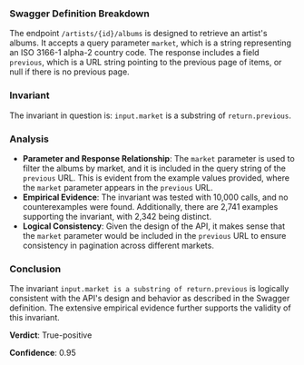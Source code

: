 ### Swagger Definition Breakdown
The endpoint `/artists/{id}/albums` is designed to retrieve an artist's albums. It accepts a query parameter `market`, which is a string representing an ISO 3166-1 alpha-2 country code. The response includes a field `previous`, which is a URL string pointing to the previous page of items, or null if there is no previous page.

### Invariant
The invariant in question is: `input.market` is a substring of `return.previous`.

### Analysis
- **Parameter and Response Relationship**: The `market` parameter is used to filter the albums by market, and it is included in the query string of the `previous` URL. This is evident from the example values provided, where the `market` parameter appears in the `previous` URL.
- **Empirical Evidence**: The invariant was tested with 10,000 calls, and no counterexamples were found. Additionally, there are 2,741 examples supporting the invariant, with 2,342 being distinct.
- **Logical Consistency**: Given the design of the API, it makes sense that the `market` parameter would be included in the `previous` URL to ensure consistency in pagination across different markets.

### Conclusion
The invariant `input.market is a substring of return.previous` is logically consistent with the API's design and behavior as described in the Swagger definition. The extensive empirical evidence further supports the validity of this invariant.

**Verdict**: True-positive

**Confidence**: 0.95
